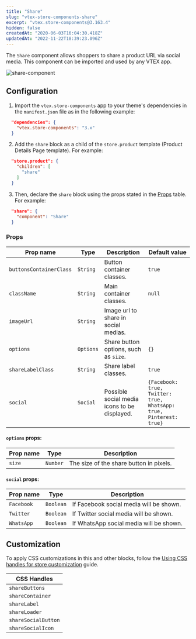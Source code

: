 ```yaml
---
title: "Share"
slug: "vtex-store-components-share"
excerpt: "vtex.store-components@3.163.4"
hidden: false
createdAt: "2020-06-03T16:04:30.418Z"
updatedAt: "2022-11-22T18:39:23.096Z"
---
```

The `Share` component allows shoppers to share a product URL via social media. This component can be imported and used by any VTEX app.

![share-component](https://user-images.githubusercontent.com/67270558/134995068-62543fb4-f2fe-4f06-b220-658f4b4c7eb1.png)

## Configuration

1. Import the `vtex.store-components` app to your theme's dependencies in the `manifest.json` file as in the following example:

```json
  "dependencies": {
    "vtex.store-components": "3.x"
  }
``` 

2. Add the `share` block as a child of the `store.product` template (Product Details Page template). For example:

```json
  "store.product": {
    "children": [
      "share"
    ]
  }
```

3. Then, declare the `share` block using the props stated in the [Props](#props) table. For example:

```json
  "share": {
    "component": "Share"
  }
```

### Props

| Prop name | Type | Description | Default value |
| --------- | ---- | ----------- | ------------- |
| `buttonsContainerClass` | `String` | Button container classes. | `true` |
| `className` | `String` | Main container classes. | `null` |
| `imageUrl` | `String` | Image url to share in social medias. ||
| `options` | `Options` | Share button options, such as `size`. | `{}` |
| `shareLabelClass` | `String` | Share label classes. | `true` |
| `social` | `Social` | Possible social media icons to be displayed. | `{Facebook: true, Twitter: true, WhatsApp: true, Pinterest: true}` |

#### `options` props:

| Prop name | Type | Description |
| --------- | ---- | ----------- | 
| `size` | `Number` | The size of the share button in pixels. |

#### `social` props:

| Prop name | Type | Description |
| --------- | ---- | ----------- |
| `Facebook` | `Boolean` | If Facebook social media will be shown. |
| `Twitter` | `Boolean` | If Twitter social media will be shown. |
| `WhatsApp` | `Boolean` | If WhatsApp social media will be shown. |

## Customization

To apply CSS customizations in this and other blocks, follow the [Using CSS handles for store customization](https://developers.vtex.com/vtex-developer-docs/docs/vtex-io-documentation-using-css-handles-for-store-customization) guide.

| CSS Handles |
| ---------- |
| `shareButtons` |
| `shareContainer` | 
| `shareLabel` | 
| `shareLoader` | 
| `shareSocialButton` | 
| `shareSocialIcon` |